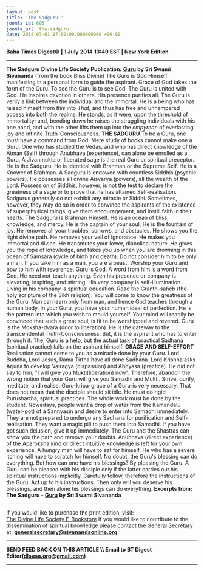 ```yaml
---
layout: post
title: 'The Sadguru '
joomla_id: 605
joomla_url: the-sadguru
date: 2014-07-01 17:02:00.000000000 +00:00
---
```

**Baba Times Digest© | 1 July 2014 13:49 EST | New York Edition**
* * *  
 **The Sadguru**
**Divine Life Society Publication:** [**Guru**](http://www.dlshq.org/teachings/guru.htm#grace) **by Sri Swami Sivananda**
(from the book Bliss Divine)
The Guru is God Himself manifesting in a personal form to guide the aspirant. Grace of God takes the form of the Guru. To see the Guru is to see God. The Guru is united with God. He inspires devotion in others. His presence purifies all.
The Guru is verily a link between the individual and the immortal. He is a being who has raised himself from _this_ into _That_, and thus has free and unhampered access into both the realms. He stands, as it were, upon the threshold of immortality; and, bending down he raises the struggling individuals with his one hand, and with the other lifts them up into the _empyrean_ of everlasting joy and infinite Truth-Consciousness.
**THE SADGURU**
To be a Guru, one must have a command from God.
Mere study of books cannot make one a Guru. One who has studied the Vedas, and who has direct knowledge of the Atman (Self) through Anubhava (experience), can alone be enrolled as a Guru. A Jivanmukta or liberated sage is the real Guru or spiritual preceptor. He is the Sadguru. He is identical with Brahman or the Supreme Self. He is a Knower of Brahman.
A Sadguru is endowed with countless Siddhis (psychic powers). He possesses all divine Aisvarya (powers), all the wealth of the Lord.
Possession of Siddhis, however, is not the test to declare the greatness of a sage or to prove that he has attained Self-realisation. Sadgurus generally do not exhibit any miracle or Siddhi. Sometimes, however, they may do so in order to convince the aspirants of the existence of superphysical things, give them encouragement, and instill faith in their hearts.
The Sadguru is Brahman Himself. He is an ocean of bliss, knowledge, and mercy. He is the captain of your soul. He is the fountain of joy. He removes all your troubles, sorrows, and obstacles. He shows you the right divine path.
He removes your veil of ignorance. He makes you immortal and divine. He transmutes your lower, diabolical nature. He gives you the rope of knowledge, and takes you up when you are drowning in this ocean of Samsara (cycle of birth and death). Do not consider him to be only a man. If you take him as a man, you are a beast. Worship your Guru and bow to him with reverence.
Guru is God. A word from him is a word from God. He need not-teach anything. Even his presence or company is elevating, inspiring, and stirring, His very company is self-illumination. Living in his company is spiritual education. Read the Granth-saheb (the holy scripture of the Sikh religion). You will come to know the greatness of the Guru.
Man can learn only from man, and hence God teaches through a human body. In your Guru, you have your human ideal of perfection. He is the pattern into which you wish to mould yourself. Your mind will readily be convinced that such a great soul, is fit to be worshipped and revered.
Guru is the Moksha-dvara (door to liberation). He is the gateway to the transcendental Truth-Consciousness. But, it is the aspirant who has to enter through it. The, Guru is a help, but the actual task of practical [Sadhana](http://www.dlshq.org/teachings/sadhana.htm) (spiritual practice) falls on the aspirant himself.
**GRACE AND SELF-EFFORT**
Realisation cannot come to you as a miracle done by your Guru. Lord Buddha, Lord Jesus, Rama Tirtha have all done Sadhana. Lord Krishna asks Arjuna to develop Vairagya (dispassion) and Abhyasa (practice). He did not say to him, "I will give you Mukti(liberation) now". Therefore, abandon the wrong notion that your Guru will give you Samadhi and Mukti. Strive, purify, meditate, and realise.
Guru-kripa-grace of a Guru-is very necessary. That does not mean that the disciple should sit idle. He must do rigid Purushartha, spiritual practices. The whole work must be done by the student. Nowadays, people want a drop of water from the Kamandalu (water-pot) of a Sannyasin and desire to enter into Samadhi immediately. They are not prepared to undergo any Sadhana for purification and Self-realisation. They want a magic pill to push them into Samadhi. If you have got such delusion, give it up immediately.
The Guru and the Shastras can show you the path and remove your doubts. Anubhava (direct experience) of the Aparoksha kind or direct intuitive knowledge is left for your own experience. A hungry man will have to eat for himself. He who has a severe itching will have to scratch for himself.
No doubt, the Guru's blessing can do everything. But how can one have his blessings? By pleasing the Guru. A Guru can be pleased with his disciple only if the latter carries out his spiritual instructions implicitly. Carefully follow, therefore the instructions of the Guru. Act up to his instructions. Then only will you deserve his blessings, and then alone his blessings can do everything.
**Excerpts from:**
**The Sadguru -** [**Guru**](http://www.dlshq.org/teachings/guru.htm#grace) **by Sri Swami Sivananda**
* * *  
If you would like to purchase the print edition, visit:   
[The Divine Life Society E-Bookstore](http://www.dlshq.org/download/download.htm)
If you would like to contribute to the dissemination of spiritual knowledge please contact the General Secretary at:
[**generalsecretary@sivanandaonline.org**](mailto:generalsecretary@sivanandaonline.org?subject=Contribution%20to%20Dissemination%20of%20Spiritual%20Knowledge)
* * *
**SEND FEED BACK ON THIS ARTICLE \\\ Email to BT Digest Editor[](mailto:dlsusa.org@gmail.com?subject=DLS%20Posts)(dlsusa.org@gmail.com)**
* * *
  
